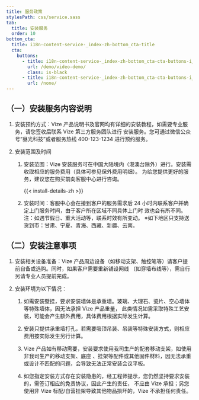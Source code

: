 ```yaml
---
title: 服务政策
stylesPath: css/service.sass
tab:
  title: 安装服务
  order: 10
bottom_cta:
  title: i18n-content-service-_index-zh-bottom_cta-title
  cta:
    buttons:
      - title: i18n-content-service-_index-zh-bottom_cta-cta-buttons-i_0-title
        url: /demo/video-demo/
        class: is-black
      - title: i18n-content-service-_index-zh-bottom_cta-cta-buttons-i_1-title
        url: /none/
---
```


## （一）安装服务内容说明

1. 安装预约方式：Vize 产品说明书及官网均有详细的安装教程，如需要专业服务，请您签收后联系 Vize 第三方服务团队进行
   安装服务。您可通过微信公众号“昼光科技”或者服务热线 400-123-1234 进行预约服务。

2. 安装范围及时间

   1. 安装范围：Vize 安装服务可在中国大陆境内（港澳台除外）进行。安装需收取相应的服务费用（具体可参见保外费用明细）。
      为给您提供更好的服务，建议您在购买前向客服中心进行咨询。

      {{< install-details-zh >}}

   2. 安装时间：客服中心会在接到客户的服务需求后 24 小时内联系客户并确定上门服务时间，由于客户所在区域不同具体上门时
      效也会有所不同。注：如遇节假日、重大活动等，联系时效有所变动。
      ※如下地区只支持送货到市：甘肃、宁夏、青海、西藏、新疆、云南。

## （二）安装注意事项

1. 安装相关设备准备：Vize 产品周边设备（如移动支架、触控笔等）请客户提前自备或选购。同时，如果客户需要重新铺设网线
   （如穿墙布线等），需自行另请专业人员提前完成。

2. 安装环境为以下情况：

   1. 如需安装壁挂，要求安装墙体是承重墙。玻璃、大理石、瓷片、空心墙体等特殊墙体，因无法承担 Vize 产品重量，
      此类情况如需采取特殊工艺安装，可能会产生额外费用，具体费用根据实际发生计算。

   2. 安装只提供承重墙打孔，若需要吸顶吊装、吊装等特殊安装方式，则相应费用按实际发生另行计算。

   3. Vize 产品如有移动需要，安装要求使用我司生产的配套移动支架，如使用非我司生产的移动支架、底座
      、挂架等配件或其他固件材料，因无法承重或设计不匹配的问题，会导致无法正常安装会议平板。

   4. 如您指定安装方式存在安装隐患的，经工程师提示，您仍然坚持要求安装的，需签订相应的免责协议，因此产生的责任，
      不应由 Vize 承担；另您使用非 Vize 标配/自营挂架导致其他物品损坏的，Vize 不承担任何责任。
